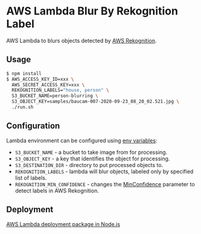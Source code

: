 # AWS Lambda Blur By Rekognition Label

AWS Lambda to blurs objects detected by [AWS Rekognition](https://aws.amazon.com/rekognition/).

## Usage

``` sh
$ npm install
$ AWS_ACCESS_KEY_ID=xxx \
  AWS_SECRET_ACCESS_KEY=xxx \
  REKOGNITION_LABELS="house, person" \
  S3_BUCKET_NAME=person-blurring \
  S3_OBJECT_KEY=samples/baucam-007-2020-09-23_08_20_02.521.jpg \
  ./run.sh
```

## Configuration

Lambda environment can be configured using [env variables](https://docs.aws.amazon.com/lambda/latest/dg/configuration-envvars.html):

* `S3_BUCKET_NAME` - a bucket to take image from for processing.
* `S3_OBJECT_KEY` - a key that identifies the object for processing.
* `S3_DESTINATION_DIR` - directory to put processed objects to.
* `REKOGNITION_LABELS` - lambda will blur objects, labeled only by specified list of labels.
* `REKOGNITION_MIN_CONFIDENCE` - changes the [MinConfidence](https://docs.aws.amazon.com/rekognition/latest/dg/API_DetectLabels.html#API_DetectLabels_RequestSyntax) parameter to detect labels in AWS Rekognition.

## Deployment

[AWS Lambda deployment package in Node.js](https://docs.aws.amazon.com/lambda/latest/dg/nodejs-package.html)
